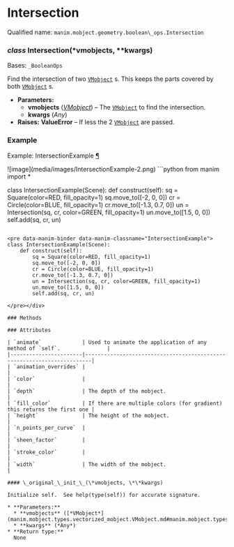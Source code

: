 # Intersection

Qualified name: `manim.mobject.geometry.boolean\_ops.Intersection`

### *class* Intersection(\*vmobjects, \*\*kwargs)

Bases: `_BooleanOps`

Find the intersection of two [`VMobject`](manim.mobject.types.vectorized_mobject.VMobject.md#manim.mobject.types.vectorized_mobject.VMobject) s.
This keeps the parts covered by both [`VMobject`](manim.mobject.types.vectorized_mobject.VMobject.md#manim.mobject.types.vectorized_mobject.VMobject) s.

* **Parameters:**
  * **vmobjects** ([*VMobject*](manim.mobject.types.vectorized_mobject.VMobject.md#manim.mobject.types.vectorized_mobject.VMobject)) – The [`VMobject`](manim.mobject.types.vectorized_mobject.VMobject.md#manim.mobject.types.vectorized_mobject.VMobject) to find the intersection.
  * **kwargs** (*Any*)
* **Raises:**
  **ValueError** – If less the 2 [`VMobject`](manim.mobject.types.vectorized_mobject.VMobject.md#manim.mobject.types.vectorized_mobject.VMobject) are passed.

### Example

<div id="intersectionexample" class="admonition admonition-manim-example">
<p class="admonition-title">Example: IntersectionExample <a class="headerlink" href="#intersectionexample">¶</a></p>![image](media/images/IntersectionExample-2.png)
```python
from manim import *

class IntersectionExample(Scene):
    def construct(self):
        sq = Square(color=RED, fill_opacity=1)
        sq.move_to([-2, 0, 0])
        cr = Circle(color=BLUE, fill_opacity=1)
        cr.move_to([-1.3, 0.7, 0])
        un = Intersection(sq, cr, color=GREEN, fill_opacity=1)
        un.move_to([1.5, 0, 0])
        self.add(sq, cr, un)
```

<pre data-manim-binder data-manim-classname="IntersectionExample">
class IntersectionExample(Scene):
    def construct(self):
        sq = Square(color=RED, fill_opacity=1)
        sq.move_to([-2, 0, 0])
        cr = Circle(color=BLUE, fill_opacity=1)
        cr.move_to([-1.3, 0.7, 0])
        un = Intersection(sq, cr, color=GREEN, fill_opacity=1)
        un.move_to([1.5, 0, 0])
        self.add(sq, cr, un)

</pre></div>

### Methods

### Attributes

| `animate`             | Used to animate the application of any method of `self`.               |
|-----------------------|------------------------------------------------------------------------|
| `animation_overrides` |                                                                        |
| `color`               |                                                                        |
| `depth`               | The depth of the mobject.                                              |
| `fill_color`          | If there are multiple colors (for gradient) this returns the first one |
| `height`              | The height of the mobject.                                             |
| `n_points_per_curve`  |                                                                        |
| `sheen_factor`        |                                                                        |
| `stroke_color`        |                                                                        |
| `width`               | The width of the mobject.                                              |

#### \_original_\_init_\_(\*vmobjects, \*\*kwargs)

Initialize self.  See help(type(self)) for accurate signature.

* **Parameters:**
  * **vmobjects** ([*VMobject*](manim.mobject.types.vectorized_mobject.VMobject.md#manim.mobject.types.vectorized_mobject.VMobject))
  * **kwargs** (*Any*)
* **Return type:**
  None
